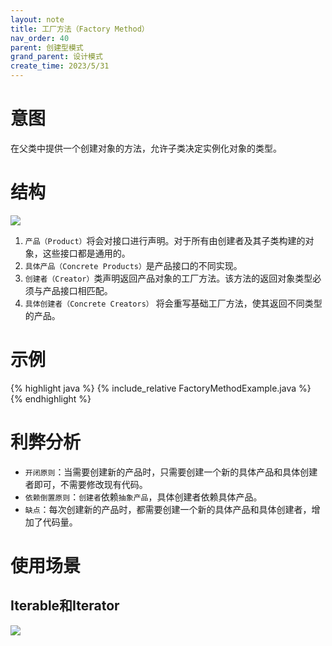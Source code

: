 ```yaml
---
layout: note
title: 工厂方法（Factory Method）
nav_order: 40
parent: 创建型模式
grand_parent: 设计模式
create_time: 2023/5/31
---
```


# 意图

在父类中提供一个创建对象的方法，允许子类决定实例化对象的类型。

# 结构

![](https://cdn.jsdelivr.net/gh/guosonglu/images@master/blog-img/20230531142302.png)

1. `产品（Product）`将会对接口进行声明。对于所有由创建者及其子类构建的对象，这些接口都是通用的。
2. `具体产品（Concrete Products）`是产品接口的不同实现。
3. `创建者（Creator）`类声明返回产品对象的工厂方法。该方法的返回对象类型必须与产品接口相匹配。
4. `具体创建者（Concrete Creators）` 将会重写基础工厂方法，使其返回不同类型的产品。

# 示例

{% highlight java %}
{% include_relative FactoryMethodExample.java %}
{% endhighlight %}

# 利弊分析

- `开闭原则`：当需要创建新的产品时，只需要创建一个新的具体产品和具体创建者即可，不需要修改现有代码。
- `依赖倒置原则`：`创建者`依赖`抽象产品`，具体创建者依赖具体产品。
- `缺点`：每次创建新的产品时，都需要创建一个新的具体产品和具体创建者，增加了代码量。

# 使用场景

## Iterable和Iterator

![](https://cdn.jsdelivr.net/gh/guosonglu/images@master/diagrams/design-pattern/creational/%E5%B7%A5%E5%8E%82%E6%96%B9%E6%B3%95-Iterable%E7%A4%BA%E4%BE%8B.svg)
